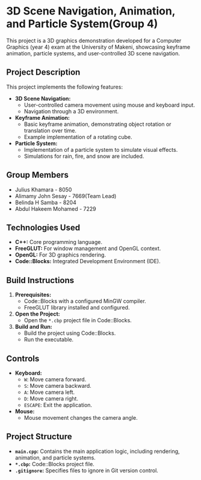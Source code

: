 # 3D Scene Navigation, Animation, and Particle System(Group 4)

This project is a 3D graphics demonstration developed for a Computer Graphics (year 4) exam at the University of Makeni, showcasing keyframe animation, particle systems, and user-controlled 3D scene navigation.

## Project Description

This project implements the following features:

* **3D Scene Navigation:**
    * User-controlled camera movement using mouse and keyboard input.
    * Navigation through a 3D environment.
* **Keyframe Animation:**
    * Basic keyframe animation, demonstrating object rotation or translation over time.
    * Example implementation of a rotating cube.
* **Particle System:**
    * Implementation of a particle system to simulate visual effects.
    * Simulations for rain, fire, and snow are included.

## Group Members

* Julius Khamara - 8050
* Alimamy John Sesay - 7669(Team Lead)
* Belinda H Samba - 8204
* Abdul Hakeem Mohamed - 7229

## Technologies Used

* **C++:** Core programming language.
* **FreeGLUT:** For window management and OpenGL context.
* **OpenGL:** For 3D graphics rendering.
* **Code::Blocks:** Integrated Development Environment (IDE).

## Build Instructions

1.  **Prerequisites:**
    * Code::Blocks with a configured MinGW compiler.
    * FreeGLUT library installed and configured.
2.  **Open the Project:**
    * Open the `*.cbp` project file in Code::Blocks.
4.  **Build and Run:**
    * Build the project using Code::Blocks.
    * Run the executable.

## Controls

* **Keyboard:**
    * `W`: Move camera forward.
    * `S`: Move camera backward.
    * `A`: Move camera left.
    * `D`: Move camera right.
    * `ESCAPE`: Exit the application.
* **Mouse:**
    * Mouse movement changes the camera angle.

## Project Structure
* **`main.cpp`:** Contains the main application logic, including rendering, animation, and particle systems.
* **`*.cbp`:** Code::Blocks project file.
* **`.gitignore`:** Specifies files to ignore in Git version control.

